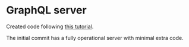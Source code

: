 # GraphQL server

Created code following
[this tutorial](https://www.youtube.com/watch?v=qqzIA1BQ_ys&t=241s).

The initial commit has a fully operational server with minimal extra code.
